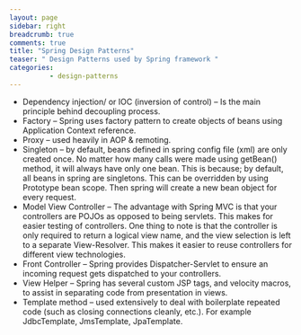 ```yaml
---
layout: page
sidebar: right
breadcrumb: true
comments: true
title: "Spring Design Patterns"
teaser: " Design Patterns used by Spring framework "
categories:
          - design-patterns
---
```

-	Dependency injection/ or IOC (inversion of control) – Is the main principle behind decoupling process.
-	Factory – Spring uses factory pattern to create objects of beans using Application Context reference.
-	Proxy – used heavily in AOP & remoting.
-	Singleton – by default, beans defined in spring config file (xml) are only created once. No matter how many calls were made using getBean() method, it will always have only one bean. This is because; by default, all beans in spring are singletons.
This can be overridden by using Prototype bean scope. Then spring will create a new bean object for every request.
-	Model View Controller – The advantage with Spring MVC is that your controllers are POJOs as opposed to being servlets. This makes for easier testing of controllers. One thing to note is that the controller is only required to return a logical view name, and the view selection is left to a separate View-Resolver. This makes it easier to reuse controllers for different view technologies.
-	Front Controller – Spring provides Dispatcher-Servlet to ensure an incoming request gets dispatched to your controllers.
-	View Helper – Spring has several custom JSP tags, and velocity macros, to assist in separating code from presentation in views.
-	Template method – used extensively to deal with boilerplate repeated code (such as closing connections cleanly, etc.). For example JdbcTemplate, JmsTemplate, JpaTemplate.
